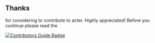 ## Thanks

for considering to contribute to acter. Highly appreciated! Before you continue please read the

[![Contributors Guide Badge](https://img.shields.io/badge/Contributors%20Guide-blue?style=for-the-badge)](https://docs.acter.global/docs/contributing/how-to-contribute/)
